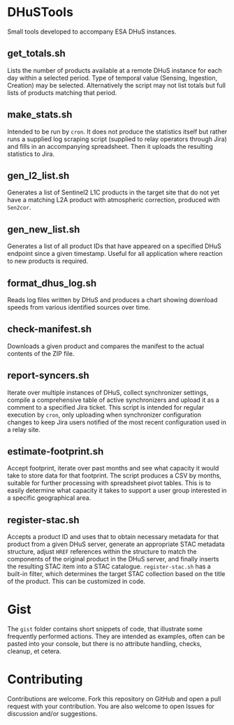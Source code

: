 # DHuSTools
Small tools developed to accompany ESA DHuS instances.

## get\_totals.sh

Lists the number of products available at a remote DHuS instance for each day within a selected period. Type of temporal value (Sensing, Ingestion, Creation) may be selected. Alternatively the script may not list totals but full lists of products matching that period.

## make\_stats.sh

Intended to be run by `cron`. It does not produce the statistics itself but rather runs a supplied log scraping script (supplied to relay operators through Jira) and fills in an accompanying spreadsheet. Then it uploads the resulting statistics to Jira.

## gen\_l2\_list.sh

Generates a list of Sentinel2 L1C products in the target site that do not yet have a matching L2A product with atmospheric correction, produced with `Sen2cor`.

## gen\_new\_list.sh

Generates a list of all product IDs that have appeared on a specified DHuS endpoint since a given timestamp. Useful for all application where reaction to new products is required.

## format\_dhus\_log.sh

Reads log files written by DHuS and produces a chart showing download speeds from various identified sources over time.

## check-manifest.sh

Downloads a given product and compares the manifest to the actual contents of the ZIP file.

## report-syncers.sh

Iterate over multiple instances of DHuS, collect synchronizer settings, compile a comprehensive table of active synchronizers and upload it as a comment to a specified Jira ticket. This script is intended for regular execution by `cron`, only uploading when synchronizer configuration changes to keep Jira users notified of the most recent configuration used in a relay site.

## estimate-footprint.sh

Accept footprint, iterate over past months and see what capacity it would take to store data for that footprint. The script produces a CSV by months, suitable for further processing with spreadsheet pivot tables. This is to easily determine what capacity it takes to support a user group interested in a specific geographical area.

## register-stac.sh

Accepts a product ID and uses that to obtain necessary metadata for that product from a given DHuS server, generate an appropriate STAC metadata structure, adjust `HREF` references within the structure to match the components of the original product in the DHuS server, and finally inserts the resulting STAC item into a STAC catalogue. `register-stac.sh` has a built-in filter, which determines the target STAC collection based on the title of the product. This can be customized in code.

# Gist

The `gist` folder contains short snippets of code, that illustrate some frequently performed actions. They are intended as examples, often can be pasted into your console, but there is no attribute handling, checks, cleanup, et cetera.

# Contributing

Contributions are welcome. Fork this repository on GitHub and open a pull request with your contribution. You are also welcome to open Issues for discussion and/or suggestions.
